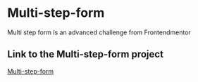 # Multi-step-form
Multi step form is an advanced challenge from Frontendmentor

## Link to the Multi-step-form project
[Multi-step-form](https://badr-21.github.io/Multi-step-form/)
